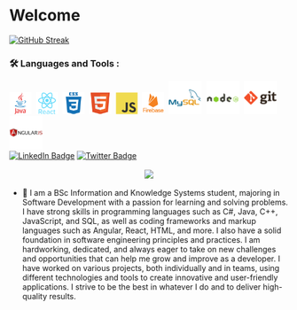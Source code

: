 # Welcome
[![GitHub Streak](https://streak-stats.demolab.com/?user=u21598267)](https://git.io/streak-stats)
### :hammer_and_wrench: Languages and Tools :

<div>
  <img src="https://github.com/devicons/devicon/blob/master/icons/java/java-original-wordmark.svg" title="Java" alt="Java" width="40" height="40"/>&nbsp;
  <img src="https://github.com/devicons/devicon/blob/master/icons/react/react-original-wordmark.svg" title="React" alt="React" width="40" height="40"/>&nbsp;
  <img src="https://github.com/devicons/devicon/blob/master/icons/css3/css3-plain-wordmark.svg"  title="CSS3" alt="CSS" width="40" height="40"/>&nbsp;
  <img src="https://github.com/devicons/devicon/blob/master/icons/html5/html5-original.svg" title="HTML5" alt="HTML" width="40" height="40"/>&nbsp;
  <img src="https://github.com/devicons/devicon/blob/master/icons/javascript/javascript-original.svg" title="JavaScript" alt="JavaScript" width="40" height="40"/>&nbsp;
  <img src="https://github.com/devicons/devicon/blob/master/icons/firebase/firebase-plain-wordmark.svg" title="Firebase" alt="Firebase" width="40" height="40"/>&nbsp;
  <img src="https://github.com/devicons/devicon/blob/master/icons/mysql/mysql-original-wordmark.svg" title="MySQL"  alt="MySQL" width="60" height="60"/>&nbsp;
  <img src="https://github.com/devicons/devicon/blob/master/icons/nodejs/nodejs-original-wordmark.svg" title="NodeJS" alt="NodeJS" width="60" height="60"/>&nbsp;
  <img src="https://github.com/devicons/devicon/blob/master/icons/git/git-original-wordmark.svg" title="Git" **alt="Git" width="60" height="60"/>
  <img src="https://github.com/devicons/devicon/blob/master/icons/angularjs/angularjs-original-wordmark.svg" title="Angular" **alt="Angular" width="60" height="60"/>
</div>


<div id="badges">
  <a href="https://www.linkedin.com/in/jonel-albuquerque-5b82b723a/"><img src="https://img.shields.io/badge/LinkedIn-blue?style=for-the-badge&logo=linkedin&logoColor=white" alt="LinkedIn Badge"/></a>
 <a href="https://twitter.com/highkey_jonel"> <img src="https://img.shields.io/badge/Twitter-blue?style=for-the-badge&logo=twitter&logoColor=white" alt="Twitter Badge"/></a>
</div>


<img src="https://komarev.com/ghpvc/?username=u21598267e&style=flat-square&color=blue" alt=""/>

<div id="header" align="center">
  <img src="https://media.giphy.com/media/juua9i2c2fA0AIp2iq/giphy.gif" width='300' />
</div>

- 🌱 I am a BSc Information and Knowledge Systems student, majoring in Software Development with a passion for learning and solving problems. I have strong skills in programming languages such as C#, Java, C++, JavaScript, and SQL, as well as coding frameworks and markup languages such as Angular, React, HTML, and more. I also have a solid foundation in software engineering principles and practices. I am hardworking, dedicated, and always eager to take on new challenges and opportunities that can help me grow and improve as a developer. I have worked on various projects, both individually and in teams, using different technologies and tools to create innovative 
and user-friendly applications. I strive to be the best in whatever I do and to deliver high-quality results.





